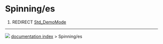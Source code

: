 # Spinning/es
1.  REDIRECT [Std_DemoMode](Std_DemoMode.md)



---
![](images/Right_arrow.png) [documentation index](../README.md) > Spinning/es
